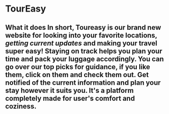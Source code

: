 # TourEasy
## What it does In short, Toureasy is our brand new website for looking into your favorite locations, _getting current updates_  and making your travel super easy! Staying on track helps you plan your time and pack your luggage accordingly. You can go over our top picks for guidance, if you like them, click on them and check them out. Get notified of the current information and plan your stay however it suits you. It's a platform completely made for user's comfort and coziness.
